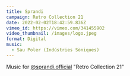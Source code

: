 ```yaml
---
title: Sprandi
campaign: Retro Collection 21
date: 2022-02-02T18:42:59.836Z
vimeo_id: https://vimeo.com/341455902
video_thumbnail: /images/logo.jpeg
format: Digital
music:
  - Sau Poler (Indústries Sòniques)
---
```

Music for [@sprandi.official](https://www.instagram.com/sprandi.official/) "Retro Collection 21"
